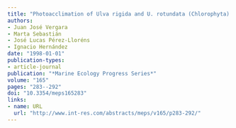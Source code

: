 ```yaml
---
title: "Photoacclimation of Ulva rigida and U. rotundata (Chlorophyta) arranged in canopies"
authors:
- Juan José Vergara
- Marta Sebastián
- José Lucas Pérez-Lloréns
- Ignacio Hernández
date: "1998-01-01"
publication-types:
- article-journal
publication: "*Marine Ecology Progress Series*"
volume: "165"
pages: "283--292"
doi: "10.3354/meps165283"
links:
- name: URL
  url: "http://www.int-res.com/abstracts/meps/v165/p283-292/"
---
```

